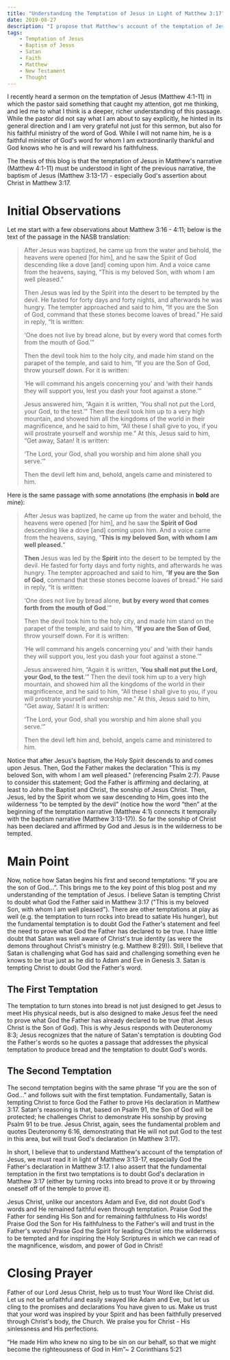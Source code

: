 ```yaml
---
title: "Understanding the Temptation of Jesus in Light of Matthew 3:17"
date: 2019-08-27
description: "I propose that Matthew's account of the temptation of Jesus is best understood in light of the previous events which occurred at the baptism of Jesus (especially Matthew 3:17). I present the case for my argument and how this reading of the temptation of Jesus helps us understand the passage better."
tags:
    - Temptation of Jesus
    - Baptism of Jesus
    - Satan
    - Faith
    - Matthew
    - New Testament
    - Thought
---
```


I recently heard a sermon on the temptation of Jesus (Matthew 4:1-11) in which the pastor said something that caught my attention, got me thinking, and led me to what I think is a deeper, richer understanding of this passage. While the pastor did not say what I am about to say explicitly, he hinted in its general direction and I am very grateful not just for this sermon, but also for his faithful ministry of the word of God. While I will not name him, he is a faithful minister of God's word for whom I am extraordinarily thankful and God knows who he is and will reward his faithfulness.

The thesis of this blog is that the temptation of Jesus in Matthew's narrative (Matthew 4:1-11) must be understood in light of the previous narrative, the baptism of Jesus (Matthew 3:13-17) - especially God's assertion about Christ in Matthew 3:17.

# Initial Observations

Let me start with a few observations about Matthew 3:16 - 4:11; below is the text of the passage in the NASB translation:

> After Jesus was baptized, he came up from the water and behold, the heavens were opened \[for him\], and he saw the Spirit of God descending like a dove \[and\] coming upon him. And a voice came from the heavens, saying, “This is my beloved Son, with whom I am well pleased.”
> 
> Then Jesus was led by the Spirit into the desert to be tempted by the devil. He fasted for forty days and forty nights, and afterwards he was hungry. The tempter approached and said to him, “If you are the Son of God, command that these stones become loaves of bread.” He said in reply, “It is written:
> 
> ‘One does not live by bread alone, but by every word that comes forth from the mouth of God.’”
> 
> Then the devil took him to the holy city, and made him stand on the parapet of the temple, and said to him, “If you are the Son of God, throw yourself down. For it is written:
> 
> ‘He will command his angels concerning you’ and ‘with their hands they will support you, lest you dash your foot against a stone.’”
> 
> Jesus answered him, “Again it is written, ‘You shall not put the Lord, your God, to the test.’” Then the devil took him up to a very high mountain, and showed him all the kingdoms of the world in their magnificence, and he said to him, “All these I shall give to you, if you will prostrate yourself and worship me.” At this, Jesus said to him, “Get away, Satan! It is written:
> 
> ‘The Lord, your God, shall you worship and him alone shall you serve.’”
> 
> Then the devil left him and, behold, angels came and ministered to him.

Here is the same passage with some annotations (the emphasis in **bold** are mine):

> After Jesus was baptized, he came up from the water and behold, the heavens were opened \[for him\], and he saw the **Spirit of God** descending like a dove \[and\] coming upon him. And a voice came from the heavens, saying, “**This is my beloved Son, with whom I am well pleased.**”
> 
> **Then** Jesus was led by the **Spirit** into the desert to be tempted by the devil. He fasted for forty days and forty nights, and afterwards he was hungry. The tempter approached and said to him, “**If you are the Son of God**, command that these stones become loaves of bread.” He said in reply, “It is written:
> 
> ‘One does not live by bread alone, **but by every word that comes forth from the mouth of God**.’”
> 
> Then the devil took him to the holy city, and made him stand on the parapet of the temple, and said to him, “**If you are the Son of God**, throw yourself down. For it is written:
> 
> ‘He will command his angels concerning you’ and ‘with their hands they will support you, lest you dash your foot against a stone.’”
> 
> Jesus answered him, “Again it is written, ‘**You shall not put the Lord, your God, to the test**.’” Then the devil took him up to a very high mountain, and showed him all the kingdoms of the world in their magnificence, and he said to him, “All these I shall give to you, if you will prostrate yourself and worship me.” At this, Jesus said to him, “Get away, Satan! It is written:
> 
> ‘The Lord, your God, shall you worship and him alone shall you serve.’”
> 
> Then the devil left him and, behold, angels came and ministered to him.

Notice that after Jesus's baptism, the Holy Spirit descends to and comes upon Jesus. Then, God the Father makes the declaration "This is my beloved Son, with whom I am well pleased." (referencing Psalm 2:7). Pause to consider this statement; God the Father is affirming and declaring, at least to John the Baptist and Christ, the sonship of Jesus Christ. Then, Jesus, led by the Spirit whom we saw descending to Him, goes into the wilderness “to be tempted by the devil” (notice how the word “then” at the beginning of the temptation narrative (Matthew 4:1) connects it temporally with the baptism narrative (Matthew 3:13-17)). So far the sonship of Christ has been declared and affirmed by God and Jesus is in the wilderness to be tempted.

# Main Point

Now, notice how Satan begins his first and second temptations: “If you are the son of God…”. This brings me to the key point of this blog post and my understanding of the temptation of Jesus. I believe Satan is tempting Christ to doubt what God the Father said in Matthew 3:17 ("This is my beloved Son, with whom I am well pleased"). There are other temptations at play as well (e.g. the temptation to turn rocks into bread to satiate His hunger), but the fundamental temptation is to doubt God the Father's statement and feel the need to prove what God the Father has declared to be true. I have little doubt that Satan was well aware of Christ's true identity (as were the demons throughout Christ's ministry (e.g. Matthew 8:29)). Still, I believe that Satan is challenging what God has said and challenging something even he knows to be true just as he did to Adam and Eve in Genesis 3. Satan is tempting Christ to doubt God the Father's word.

## The First Temptation

The temptation to turn stones into bread is not just designed to get Jesus to meet His physical needs, but is also designed to make Jesus feel the need to prove what God the Father has already declared to be true (that Jesus Christ is the Son of God). This is why Jesus responds with Deuteronomy 8:3; Jesus recognizes that the nature of Satan's temptation is doubting God the Father's words so he quotes a passage that addresses the physical temptation to produce bread and the temptation to doubt God's words.

## The Second Temptation

The second temptation begins with the same phrase “If you are the son of God…” and follows suit with the first temptation. Fundamentally, Satan is tempting Christ to force God the Father to prove His declaration in Matthew 3:17. Satan's reasoning is that, based on Psalm 91, the Son of God will be protected; he challenges Christ to demonstrate His sonship by proving Psalm 91 to be true. Jesus Christ, again, sees the fundamental problem and quotes Deuteronomy 6:16, demonstrating that He will not put God to the test in this area, but will trust God's declaration (in Matthew 3:17).

In short, I believe that to understand Matthew's account of the temptation of Jesus, we must read it in light of Matthew 3:13-17, especially God the Father's declaration in Matthew 3:17. I also assert that the fundamental temptation in the first two temptations is to doubt God's declaration in Matthew 3:17 (either by turning rocks into bread to prove it or by throwing oneself off of the temple to prove it).

Jesus Christ, unlike our ancestors Adam and Eve, did not doubt God's words and He remained faithful even through temptation. Praise God the Father for sending His Son and for remaining faithfulness to His words! Praise God the Son for His faithfulness to the Father's will and trust in the Father's words! Praise God the Spirit for leading Christ into the wilderness to be tempted and for inspiring the Holy Scriptures in which we can read of the magnificence, wisdom, and power of God in Christ!

# Closing Prayer

Father of our Lord Jesus Christ, help us to trust Your Word like Christ did. Let us not be unfaithful and easily swayed like Adam and Eve, but let us cling to the promises and declarations You have given to us. Make us trust that your word was inspired by your Spirit and has been faithfully preserved through Christ's body, the Church. We praise you for Christ - His sinlessness and His perfections.

“He made Him who knew no sing to be sin on our behalf, so that we might become the righteousness of God in Him”~ 2 Corinthians 5:21
